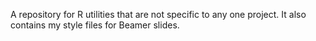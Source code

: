 A repository for R utilities that are not specific to any one project.
It also contains my style files for Beamer slides.
